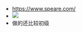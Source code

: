 - https://www.speare.com/
- ![](https://firebasestorage.googleapis.com/v0/b/firescript-577a2.appspot.com/o/imgs%2Fapp%2Fxinyiheng%2FmntuIyT-7j.png?alt=media&token=a29d5573-74ed-47d8-91a2-c023f50727a9)
- 做的还比较初级
